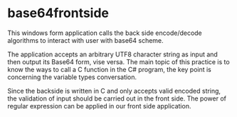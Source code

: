 # base64frontside
This windows form application calls the back side encode/decode algorithms to interact with user with base64 scheme.

The application accepts an arbitrary UTF8 character string as input and then output its Base64 form, vise versa. The main topic of this practice is to know the ways to call a C function in the C# program, the key point is concerning the variable types conversation.

Since the backside is written in C and only accepts valid encoded string, the validation of input should be carried out in the front side. The power of regular expression can be applied in our front side application.
